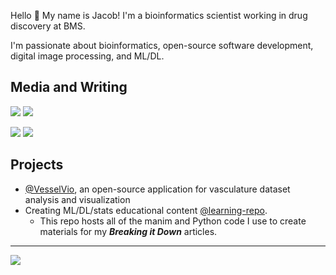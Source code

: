 Hello 🤖 My name is Jacob! I'm a bioinformatics scientist working in drug discovery at BMS.

I'm passionate about bioinformatics, open-source software development, digital image processing, and ML/DL. 

## Media and Writing
    
[![](https://img.shields.io/badge/follow-%40bumgarner_jr-1DA1F2?logo=twitter&style=social)](https://twitter.com/Bumgarner_JR)
[![](https://img.shields.io/badge/LinkedIn-4285F4?style=flat&logo=linkedin)](https://www.linkedin.com/in/jacob-bumgarner/)
    
[![](https://img.shields.io/badge/Medium-000000?style=flat&logo=medium&logoColor=white)](https://medium.com/@jacobbumgarner)
[![](https://img.shields.io/badge/Google%20Scholar-4285F4?style=flat&logo=google-scholar&logoColor=white)](https://scholar.google.com/citations?user=n4RucXIAAAAJ&hl=en) 

## Projects
- [@VesselVio](https://github.com/JacobBumgarner/VesselVio), an open-source application for vasculature dataset analysis and visualization
- Creating ML/DL/stats educational content [@learning-repo](https://github.com/JacobBumgarner/learning-repo). 
    - This repo hosts all of the manim and Python code I use to create materials for my ***Breaking it Down*** articles.
   
---
    
![](https://img.shields.io/github/stars/jacobbumgarner?label=Total%20Stars&style=social)
<!-- ![](https://komarev.com/ghpvc/?username=jacobbumgarner&color=orange&label=Profile+visits) -->
